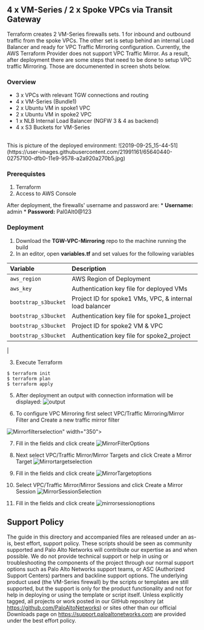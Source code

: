 ## 4 x VM-Series / 2 x Spoke VPCs via Transit Gateway
Terraform creates 2 VM-Series firewalls sets.  1 for inbound and outbound traffic from the spoke VPCs.  The other set is setup behind an internal Load Balancer and ready for VPC Traffic Mirroring configuration.  Currently, the AWS Terraform Provider does not support VPC Traffic Mirror.  As a result, after deployment there are some steps that need to be done to setup VPC traffic Mirroring.  Those are documenented in screen shots below.

### Overview
* 3 x VPCs with relevant TGW connections and routing
* 4 x VM-Series (Bundle1)
* 2 x Ubuntu VM in spoke1 VPC 
* 2 x Ubuntu VM in spoke2 VPC
* 1 x NLB Internal Load Balancer (NGFW 3 & 4 as backend)
* 4 x S3 Buckets for VM-Series 
</br>
This is picture of the deployed environment:
![2019-09-25_15-44-51](https://user-images.githubusercontent.com/21991161/65640440-02757100-dfb0-11e9-9578-a2a920a270b5.jpg)


### Prerequistes 
1. Terraform
2. Access to AWS Console

After deployment, the firewalls' username and password are:
     * **Username:** admin
     * **Password:** Pal0Alt0@123

### Deployment
1.  Download the **TGW-VPC-Mirroring** repo to the machine running the build
2.  In an editor, open **variables.tf** and set values for the following variables

| Variable        | Description |
| :------------- | :------------- |
| `aws_region` | AWS Region of Deployment|
| `aws_key` | Authentication key file for deployed VMs |
| `bootstrap_s3bucket` | Project ID for spoke1 VMs, VPC, & internal load balancer |
| `bootstrap_s3bucket`| Authentication key file for spoke1_project |
| `bootstrap_s3bucket` | Project ID for spoke2 VM & VPC |
| `bootstrap_s3bucket` | Authentication key file for spoke2_project |
| 

3. Execute Terraform
```
$ terraform init
$ terraform plan
$ terraform apply
```

5. After deployment an output with connection information will be displayed:
![output](https://user-images.githubusercontent.com/21991161/65640400-e671cf80-dfaf-11e9-992f-d026cc7f0f45.jpg)

6. To configure VPC Mirroring first select VPC/Traffic Mirroring/Mirror Filter and Create a new traffic mirror filter

![Mirrorfilterselection](https://user-images.githubusercontent.com/21991161/65637508-eb338500-dfa9-11e9-893b-1255ed2f7135.jpg)" width="350">


7. Fill in the fields and click create
![MirrorFilterOptions](https://user-images.githubusercontent.com/21991161/65637506-eb338500-dfa9-11e9-9453-c9a32bf9f276.jpg)

8. Next select VPC/Traffic Mirror/Mirror Targets and click Create a Mirror Target
![Mirrortargetselection](https://user-images.githubusercontent.com/21991161/65637512-ebcc1b80-dfa9-11e9-9d27-a50ac1698ad3.jpg)


9. Fill in the fields and click create
![MirrorTargetoptions](https://user-images.githubusercontent.com/21991161/65637511-eb338500-dfa9-11e9-82b4-65cedbdeea71.jpg)

10. Select VPC/Traffic Mirror/Mirror Sessions and click Create a Mirror Session
![MirrorSessionSelection](https://user-images.githubusercontent.com/21991161/65637510-eb338500-dfa9-11e9-9966-b4f5d1b279ca.jpg)

11. Fill in the fields and click create
![mirrorsessionoptions](https://user-images.githubusercontent.com/21991161/65637509-eb338500-dfa9-11e9-87c9-fdfdb3a6a738.jpg)

## Support Policy
The guide in this directory and accompanied files are released under an as-is, best effort, support policy. These scripts should be seen as community supported and Palo Alto Networks will contribute our expertise as and when possible. We do not provide technical support or help in using or troubleshooting the components of the project through our normal support options such as Palo Alto Networks support teams, or ASC (Authorized Support Centers) partners and backline support options. The underlying product used (the VM-Series firewall) by the scripts or templates are still supported, but the support is only for the product functionality and not for help in deploying or using the template or script itself.
Unless explicitly tagged, all projects or work posted in our GitHub repository (at https://github.com/PaloAltoNetworks) or sites other than our official Downloads page on https://support.paloaltonetworks.com are provided under the best effort policy.
